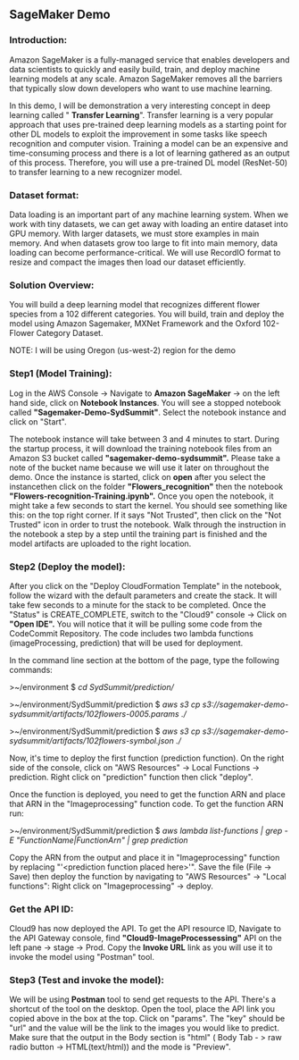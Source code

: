 ## SageMaker Demo

### Introduction:

Amazon SageMaker  is a fully-managed service that enables developers and data scientists to quickly and easily build, train, and deploy machine learning models at any scale. Amazon SageMaker removes all the barriers that typically slow down developers who want to use machine learning.

In this demo, I will be demonstration a very interesting concept in deep learning called &quot; **Transfer Learning**&quot;. Transfer learning is a very popular approach that uses pre-trained deep learning models as a starting point for other DL models to exploit the improvement in some tasks like speech recognition and computer vision. Training a model can be an expensive and time-consuming process and there is a lot of learning gathered as an output of this process. Therefore, you will use a pre-trained DL model (ResNet-50) to transfer learning to a new recognizer model.

### Dataset format:

Data loading is an important part of any machine learning system. When we work with tiny datasets, we can get away with loading an entire dataset into GPU memory. With larger datasets, we must store examples in main memory. And when datasets grow too large to fit into main memory, data loading can become performance-critical. We will use RecordIO format to resize and compact the images then load our dataset efficiently.

 
### Solution Overview:

You will build a deep learning model that recognizes different flower species from a 102 different categories. You will build, train and deploy the model using Amazon Sagemaker, MXNet Framework and the Oxford 102-Flower Category Dataset.

NOTE: I will be using Oregon (us-west-2) region for the demo

### Step1 (Model Training):

Log in the AWS Console -&gt; Navigate to **Amazon SageMaker** -&gt; on the left hand side, click on **Notebook Instances**. You will see a stopped notebook called **&quot;Sagemaker-Demo-SydSummit&quot;**.  Select the notebook instance and click on &quot;Start&quot;.

The notebook instance will take between 3 and 4 minutes to start. During the startup process, it will download the training notebook files from an Amazon S3 bucket called **&quot;sagemaker-demo-sydsummit&quot;.** Please take a note of the bucket name because we will use it later on throughout the demo. Once the instance is started, click on **open** after you select the instancethen click on the folder **&quot;Flowers\_recognition&quot;**  then the notebook **&quot;Flowers-recognition-Training.ipynb&quot;.** Once you open the notebook, it might take a few seconds to start the kernel. You should see something like this: on the top right corner. If it says &quot;Not Trusted&quot;, then click on the &quot;Not Trusted&quot; icon in order to trust the notebook. Walk through the instruction in the notebook a step by a step until the training part is finished and the model artifacts are uploaded to the right location.

### Step2 (Deploy the model):

After you click on the &quot;Deploy CloudFormation Template&quot; in the notebook, follow the wizard with the default parameters and create the stack. It will take few seconds to a minute for the stack to be completed. Once the &quot;Status&quot; is CREATE\_COMPLETE, switch to the &quot;Cloud9&quot; console -&gt; Click on **&quot;Open IDE&quot;.** You will notice that it will be pulling some code from the CodeCommit Repository. The code includes two lambda functions (imageProcessing, prediction) that will be used for deployment.

In the command line section at the bottom of the page, type the following commands:

&gt;~/environment $  _cd SydSummit/prediction/_

&gt;~/environment/SydSummit/prediction $  _aws s3 cp s3://sagemaker-demo-sydsummit/artifacts/102flowers-0005.params ./_

&gt;~/environment/SydSummit/prediction $  _aws s3 cp s3://sagemaker-demo-sydsummit/artifacts/102flowers-symbol.json ./_

Now, it&#39;s time to deploy the first function (prediction function). On the right side of the console, click on &quot;AWS Resources&quot; -&gt; Local Functions -&gt; prediction. Right click on &quot;prediction&quot; function then click &quot;deploy&quot;.

Once the function is deployed, you need to get the function ARN and place that ARN in the &quot;Imageprocessing&quot; function code. To get the function ARN run:

&gt;~/environment/SydSummit/prediction  $  _aws lambda list-functions | grep -E &quot;FunctionName|FunctionArn&quot; | grep prediction_

Copy the ARN from the output and place it in &quot;Imageprocessing&quot; function by replacing &quot;&#39;&lt;prediction function placed here&gt;&#39;&quot;. Save the file (File -&gt; Save) then deploy the function by navigating to &quot;AWS Resources&quot; -&gt; &quot;Local functions&quot;: Right click on &quot;Imageprocessing&quot; -&gt; deploy.

### Get the API ID:

Cloud9 has now deployed the API. To get the API resource ID, Navigate to the API Gateway console, find **"Cloud9-ImageProcessessing"** API on the left pane -> stage -> Prod. Copy the **Invoke URL** link as you will use it to invoke the model using "Postman" tool.

### Step3 (Test and invoke the model):

We will be using **Postman** tool to send get requests to the API. There&#39;s a shortcut of the tool on the desktop. Open the tool, place the API link you copied above in the box at the top. Click on &quot;params&quot;. The &quot;key&quot; should be &quot;url&quot; and the value will be the link to the images you would like to predict. Make sure that the output in the Body section is &quot;html&quot;  ( Body Tab - > raw radio button -> HTML(text/html)) and the mode is &quot;Preview&quot;.
